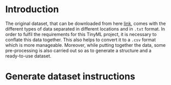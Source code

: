 # Introduction

The original dataset, that can be downloaded from here [link](https://www.physionet.org/content/sleep-accel/1.0.0/), comes with the different types of data separated in different locations and in `.txt` format. In order to fulfil the requirements for this TinyML project, it is necessary to conflate this data together. This also helps to convert it to a `.csv` format which is more manageable. Moreover, while putting together the data, some pre-processing is also carried out so as to generate a structure and a ready-to-use dataset.

# Generate dataset instructions
